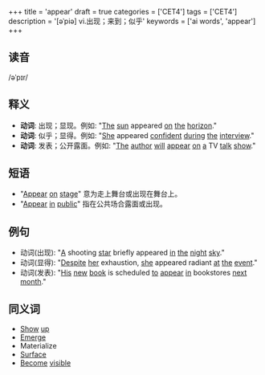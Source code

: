 +++
title = 'appear'
draft = true
categories = ['CET4']
tags = ['CET4']
description = '[əˈpiə] vi.出现；来到；似乎'
keywords = ['ai words', 'appear']
+++

## 读音
/əˈpɪr/

## 释义
- **动词**: 出现；显现。例如: "[The](/zh/post/the/) [sun](/zh/post/sun/) appeared [on](/zh/post/on/) [the](/zh/post/the/) [horizon](/zh/post/horizon/)."
- **动词**: 似乎；显得。例如: "[She](/zh/post/she/) appeared [confident](/zh/post/confident/) [during](/zh/post/during/) [the](/zh/post/the/) [interview](/zh/post/interview/)."
- **动词**: 发表；公开露面。例如: "[The](/zh/post/the/) [author](/zh/post/author/) [will](/zh/post/will/) [appear](/zh/post/appear/) [on](/zh/post/on/) [a](/zh/post/a/) TV [talk](/zh/post/talk/) [show](/zh/post/show/)."

## 短语
- "[Appear](/zh/post/appear/) [on](/zh/post/on/) [stage](/zh/post/stage/)" 意为走上舞台或出现在舞台上。
- "[Appear](/zh/post/appear/) [in](/zh/post/in/) [public](/zh/post/public/)" 指在公共场合露面或出现。

## 例句
- 动词(出现): "[A](/zh/post/a/) shooting [star](/zh/post/star/) briefly appeared [in](/zh/post/in/) [the](/zh/post/the/) [night](/zh/post/night/) [sky](/zh/post/sky/)."
- 动词(显得): "[Despite](/zh/post/despite/) [her](/zh/post/her/) exhaustion, [she](/zh/post/she/) appeared radiant [at](/zh/post/at/) [the](/zh/post/the/) [event](/zh/post/event/)."
- 动词(发表): "[His](/zh/post/his/) [new](/zh/post/new/) [book](/zh/post/book/) is scheduled [to](/zh/post/to/) [appear](/zh/post/appear/) [in](/zh/post/in/) bookstores [next](/zh/post/next/) [month](/zh/post/month/)."

## 同义词
- [Show](/zh/post/show/) [up](/zh/post/up/)
- [Emerge](/zh/post/emerge/)
- Materialize
- [Surface](/zh/post/surface/)
- [Become](/zh/post/become/) [visible](/zh/post/visible/)
